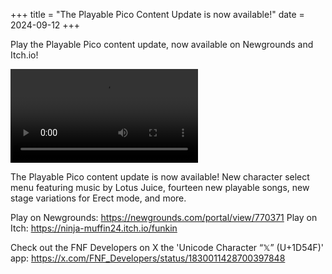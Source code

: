 +++
title = "The Playable Pico Content Update is now available!"
date = 2024-09-12
+++

Play the Playable Pico content update, now available on Newgrounds and Itch.io! 

<!-- more -->

<video src="/img/2024-09-12/update-teaser-pico-playable.mp4" controls="controls">
</video>

The Playable Pico content update is now available! New character select menu featuring music by Lotus Juice, fourteen new playable songs, new stage variations for Erect mode, and more.

Play on Newgrounds: https://newgrounds.com/portal/view/770371
Play on Itch: https://ninja-muffin24.itch.io/funkin

Check out the FNF Developers on X the 'Unicode Character “𝕏” (U+1D54F)' app: https://x.com/FNF_Developers/status/1830011428700397848
